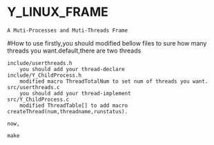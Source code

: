 # Y_LINUX_FRAME
	A Muti-Processes and Muti-Threads Frame

#How to use 
	firstly,you should modified bellow files to sure how many threads you want.default,there are two threads

	include/userthreads.h
		you should add your thread-declare
	include/Y_ChildProcess.h
		modified macro ThreadTotalNum to set num of threads you want.
	src/userthreads.c
		you should add your thread-implement
	src/Y_ChildProcess.c
		modified ThreadTable[] to add macro createThread(num,threadname,runstatus).

	now,

	make
